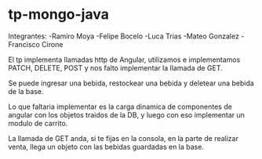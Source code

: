 # tp-mongo-java
Integrantes: -Ramiro Moya
             -Felipe Bocelo
             -Luca Trias
             -Mateo Gonzalez
             -Francisco Cirone

El tp implementa llamadas http de Angular, utilizamos e implementamos PATCH, DELETE, POST
y nos falto implementar la llamada de GET.

Se puede ingresar una bebida, restockear una bebida y deletear una bebida de la base.

Lo que faltaria implementar es la carga dinamica de componentes de angular con los objetos
traidos de la DB, y luego con eso implementar un modulo de carrito.

La llamada de GET anda, si te fijas en la consola, en la parte de realizar venta, llega un objeto con las bebidas guardadas en la base. 
